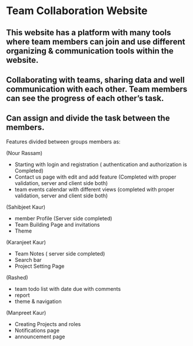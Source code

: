 # Team Collaboration Website

## This website has a platform with many tools where team members can join and use different organizing & communication tools within the website.

## Collaborating with teams, sharing data and well communication with each other. Team members can see the progress of each other’s task.

## Can assign and divide the task between the members.

Features divided between groups members as:

(Nour Rassam)
* Starting with login and registration ( authentication and authorization is Completed)
* Contact us page with edit and add feature (Completed with proper validation, server and client side both)
* team events calendar with different views (completed with proper validation, server and client side both)

(Sahibjeet Kaur)
* member Profile  (Server side completed)
* Team Building Page and invitations
* Theme

(Karanjeet Kaur)
* Team Notes ( server side completed)
* Search bar
* Project Setting Page

(Rashed)
* team todo list with date due with comments
* report 
* theme & navigation 

(Manpreet Kaur)
* Creating Projects and roles
* Notifications page
* announcement page

